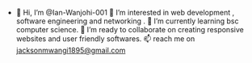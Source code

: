 - 👋 Hi, I’m @Ian-Wanjohi-001
👀 I’m interested in web development , software engineering and networking .
🌱 I’m currently learning bsc computer science.
💞 I’m ready to collaborate on creating responsive websites and user friendly softwares.
📫 reach me on jacksonmwangi1895@gmail.com


<!---
Ian-Wanjohi-001/Ian-Wanjohi-001 is a ✨ special ✨ repository because its `README.md` (this file) appears on your GitHub profile.
You can click the Preview link to take a look at your changes.
--->
